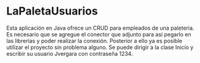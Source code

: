# LaPaletaUsuarios
Esta aplicación en Java ofrece un CRUD para empleados de una paleteria.
Es necesario que se agregue el conector que adjunto para así pegarlo en las librerias y poder realizar la conexión. 
Posterior a ello ya es posible utilizar el proyecto sin problema alguno.
Se puede dirigir a la clase Inicio y escribir su usuario Jvergara con contraseña 1234. 
